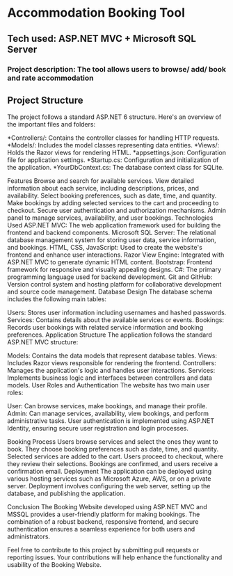 # **Accommodation Booking Tool**
## **Tech used: ASP.NET MVC + Microsoft SQL Server**
### **Project description: The tool allows users to browse/ add/ book and rate accommodation**



## Project Structure
The project follows a standard ASP.NET 6 structure. Here's an overview of the important files and folders:

*Controllers/: Contains the controller classes for handling HTTP requests.
*Models/: Includes the model classes representing data entities.
*Views/: Holds the Razor views for rendering HTML.
*appsettings.json: Configuration file for application settings.
*Startup.cs: Configuration and initialization of the application.
*YourDbContext.cs: The database context class for SQLite.



Features
Browse and search for available services.
View detailed information about each service, including descriptions, prices, and availability.
Select booking preferences, such as date, time, and quantity.
Make bookings by adding selected services to the cart and proceeding to checkout.
Secure user authentication and authorization mechanisms.
Admin panel to manage services, availability, and user bookings.
Technologies Used
ASP.NET MVC: The web application framework used for building the frontend and backend components.
Microsoft SQL Server: The relational database management system for storing user data, service information, and bookings.
HTML, CSS, JavaScript: Used to create the website's frontend and enhance user interactions.
Razor View Engine: Integrated with ASP.NET MVC to generate dynamic HTML content.
Bootstrap: Frontend framework for responsive and visually appealing designs.
C#: The primary programming language used for backend development.
Git and GitHub: Version control system and hosting platform for collaborative development and source code management.
Database Design
The database schema includes the following main tables:

Users: Stores user information including usernames and hashed passwords.
Services: Contains details about the available services or events.
Bookings: Records user bookings with related service information and booking preferences.
Application Structure
The application follows the standard ASP.NET MVC structure:

Models: Contains the data models that represent database tables.
Views: Includes Razor views responsible for rendering the frontend.
Controllers: Manages the application's logic and handles user interactions.
Services: Implements business logic and interfaces between controllers and data models.
User Roles and Authentication
The website has two main user roles:

User: Can browse services, make bookings, and manage their profile.
Admin: Can manage services, availability, view bookings, and perform administrative tasks.
User authentication is implemented using ASP.NET Identity, ensuring secure user registration and login processes.

Booking Process
Users browse services and select the ones they want to book.
They choose booking preferences such as date, time, and quantity.
Selected services are added to the cart.
Users proceed to checkout, where they review their selections.
Bookings are confirmed, and users receive a confirmation email.
Deployment
The application can be deployed using various hosting services such as Microsoft Azure, AWS, or on a private server. Deployment involves configuring the web server, setting up the database, and publishing the application.

Conclusion
The Booking Website developed using ASP.NET MVC and MSSQL provides a user-friendly platform for making bookings. The combination of a robust backend, responsive frontend, and secure authentication ensures a seamless experience for both users and administrators.

Feel free to contribute to this project by submitting pull requests or reporting issues. Your contributions will help enhance the functionality and usability of the Booking Website.
